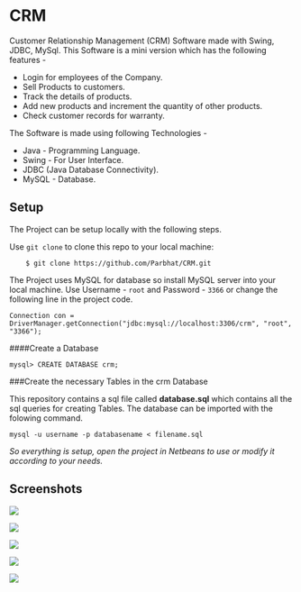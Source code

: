 CRM
===

Customer Relationship Management (CRM) Software made with Swing, JDBC, MySql. This Software is a mini version which has the following features - 
- Login for employees of the Company.
- Sell Products to customers.
- Track the details of products.
- Add new products and increment the quantity of other products.
- Check customer records for warranty.

The Software is made using following Technologies - 
- Java - Programming Language.
- Swing - For User Interface.
- JDBC (Java Database Connectivity).
- MySQL - Database.

## Setup

The Project can be setup locally with the following steps.

Use `git clone` to clone this repo to your local machine:
```
    $ git clone https://github.com/Parbhat/CRM.git
```

The Project uses MySQL for database so install MySQL server into your local machine.
Use Username - `root` and Password - `3366` or change the following line in the project code.

```
Connection con = DriverManager.getConnection("jdbc:mysql://localhost:3306/crm", "root", "3366");
```

####Create a Database
```
mysql> CREATE DATABASE crm;
```
###Create the necessary Tables in the crm Database

This repository contains a sql file called **database.sql** which contains all the sql queries for creating Tables. The database can be imported with the folowing command.

```
mysql -u username -p databasename < filename.sql
```

_So everything is setup, open the project in Netbeans to use or modify it according to your needs._

## Screenshots

![](http://i.imgur.com/WPnfYJU.png)

![](http://i.imgur.com/ENl7OEo.png)

![](http://i.imgur.com/2xPGPnj.png)

![](http://i.imgur.com/Sl4aeK0.png)

![](http://i.imgur.com/N8BlF0s.png)